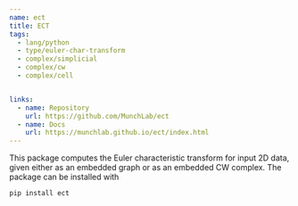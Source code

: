 ```yaml
---
name: ect
title: ECT
tags:
  - lang/python
  - type/euler-char-transform
  - complex/simplicial
  - complex/cw
  - complex/cell


links:
  - name: Repository
    url: https://github.com/MunchLab/ect
  - name: Docs
    url: https://munchlab.github.io/ect/index.html
---
```


This package computes the Euler characteristic transform for input 2D data, given either as an embedded graph or as an embedded CW complex. The package can be installed with

```{bash}
pip install ect
```
